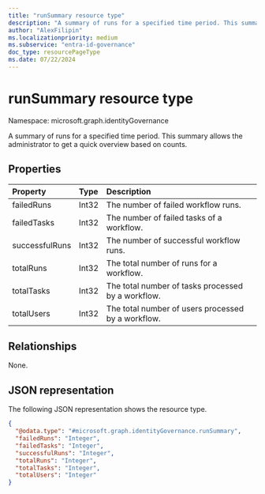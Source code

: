 ```yaml
---
title: "runSummary resource type"
description: "A summary of runs for a specified time period. This summary allows the administrator to get a quick overview based on counts."
author: "AlexFilipin"
ms.localizationpriority: medium
ms.subservice: "entra-id-governance"
doc_type: resourcePageType
ms.date: 07/22/2024
---
```


# runSummary resource type

Namespace: microsoft.graph.identityGovernance

A summary of runs for a specified time period. This summary allows the administrator to get a quick overview based on counts.

## Properties

|Property|Type|Description|
|:---|:---|:---|
|failedRuns|Int32|The number of failed workflow runs.|
|failedTasks|Int32|The number of failed tasks of a workflow.|
|successfulRuns|Int32|The number of successful workflow runs.|
|totalRuns|Int32|The total number of runs for a workflow.|
|totalTasks|Int32|The total number of tasks processed by a workflow.|
|totalUsers|Int32|The total number of users processed by a workflow.|

## Relationships

None.

## JSON representation

The following JSON representation shows the resource type.
<!-- {
  "blockType": "resource",
  "@odata.type": "microsoft.graph.identityGovernance.runSummary"
}
-->
``` json
{
  "@odata.type": "#microsoft.graph.identityGovernance.runSummary",
  "failedRuns": "Integer",
  "failedTasks": "Integer",
  "successfulRuns": "Integer",
  "totalRuns": "Integer",
  "totalTasks": "Integer",
  "totalUsers": "Integer"
}
```

